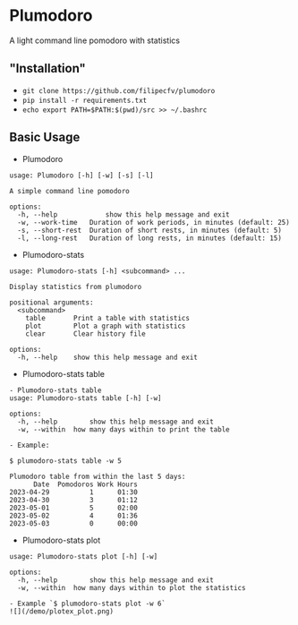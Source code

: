 # Plumodoro

A light command line pomodoro with statistics

## "Installation"
- `git clone https://github.com/filipecfv/plumodoro`
- `pip install -r requirements.txt`
- `echo export PATH=$PATH:$(pwd)/src >> ~/.bashrc`

## Basic Usage
- Plumodoro

```
usage: Plumodoro [-h] [-w] [-s] [-l]

A simple command line pomodoro

options:
  -h, --help            show this help message and exit
  -w, --work-time   Duration of work periods, in minutes (default: 25)
  -s, --short-rest  Duration of short rests, in minutes (default: 5)
  -l, --long-rest   Duration of long rests, in minutes (default: 15)

```

- Plumodoro-stats

```
usage: Plumodoro-stats [-h] <subcommand> ...

Display statistics from plumodoro

positional arguments:
  <subcommand>
    table       Print a table with statistics
    plot        Plot a graph with statistics
    clear       Clear history file

options:
  -h, --help    show this help message and exit

```

- Plumodoro-stats table

```
- Plumodoro-stats table
usage: Plumodoro-stats table [-h] [-w]

options:
  -h, --help        show this help message and exit
  -w, --within  how many days within to print the table
```

    - Example: 

```
$ plumodoro-stats table -w 5

Plumodoro table from within the last 5 days:
      Date  Pomodoros Work Hours
2023-04-29          1      01:30
2023-04-30          3      01:12
2023-05-01          5      02:00
2023-05-02          4      01:36
2023-05-03          0      00:00
```

- Plumodoro-stats plot

```
usage: Plumodoro-stats plot [-h] [-w]

options:
  -h, --help        show this help message and exit
  -w, --within  how many days within to plot the statistics
```

    - Example `$ plumodoro-stats plot -w 6`
    ![](/demo/plotex_plot.png)
